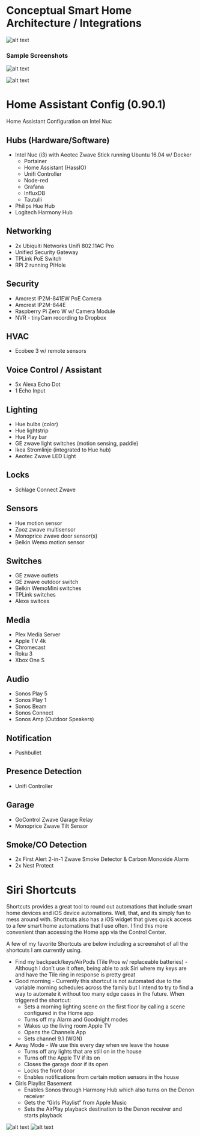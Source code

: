 # Conceptual Smart Home Architecture / Integrations
![alt text](https://github.com/cmanna2/Home-Assistant-Configuration/blob/master/9B94BFD0-4A6F-4B91-969A-C0219C7BC23A.jpeg)

### Sample Screenshots
![alt text](https://github.com/cmanna2/Home-Assistant-Configuration/blob/master/045FFA9A-86DC-4A6A-8F9A-9E80E41EDC94.jpeg)

![alt text](https://github.com/cmanna2/Home-Assistant-Configuration/blob/master/B53AC856-4ED9-4EB1-BC4F-63E44AACDB03.jpeg)

# Home Assistant Config (0.90.1)
Home Assistant Configuration on Intel Nuc

## Hubs (Hardware/Software)
* Intel Nuc (i3) with Aeotec Zwave Stick running Ubuntu 16.04 w/ Docker
  * Portainer
  * Home Assistant (HassIO)
  * Unifi Controller
  * Node-red
  * Grafana
  * InfluxDB
  * Tautulli
* Philips Hue Hub
* Logitech Harmony Hub

## Networking
* 2x Ubiquiti Networks Unifi 802.11AC Pro
* Unified Security Gateway
* TPLink PoE Switch
* RPi 2 running PiHole

## Security
* Amcrest IP2M-841EW PoE Camera
* Amcrest IP2M-844E
* Raspberry Pi Zero W w/ Camera Module
* NVR - tinyCam recording to Dropbox

## HVAC
* Ecobee 3 w/ remote sensors

## Voice Control / Assistant
* 5x Alexa Echo Dot
* 1 Echo Input

## Lighting
* Hue bulbs (color)
* Hue lightstrip
* Hue Play bar
* GE zwave light switches (motion sensing, paddle)
* Ikea Stromlinje (integrated to Hue hub)
* Aeotec Zwave LED Light

## Locks
* Schlage Connect Zwave

## Sensors
* Hue motion sensor
* Zooz zwave multisensor
* Monoprice zwave door sensor(s)
* Belkin Wemo motion sensor

## Switches
* GE zwave outlets
* GE zwave outdoor switch
* Belkin WemoMini switches
* TPLink switches
* Alexa switces

## Media
* Plex Media Server
* Apple TV 4k
* Chromecast
* Roku 3
* Xbox One S

## Audio
* Sonos Play 5
* Sonos Play 1
* Sonos Beam
* Sonos Connect
* Sonos Amp (Outdoor Speakers)

## Notification
* Pushbullet

## Presence Detection
* Unifi Controller

## Garage
* GoControl Zwave Garage Relay
* Monoprice Zwave Tilt Sensor

## Smoke/CO Detection
* 2x First Alert 2-in-1 Zwave Smoke Detector & Carbon Monoxide Alarm
* 2x Nest Protect

# Siri Shortcuts
Shortcuts provides a great tool to round out automations that include smart home devices and iOS device automations.  Well, that, and its simply fun to mess around with.  Shortcuts also has a iOS widget that gives quick access to a few smart home automations that I use often.  I find this more convenient than accessing the Home app via the Control Center.

A few of my favorite Shortcuts are below including a screenshot of all the shortcuts I am currently using.
* Find my backpack/keys/AirPods (Tile Pros w/ replaceable batteries) - Although I don’t use it often, being able to ask Siri where my keys are and have the Tile ring in response is pretty great
* Good morning - Currently this shortcut is not automated due to the variable morning schedules across the family but I intend to try to find a way to automate it without too many edge cases in the future.  When triggered the shortcut:
  * Sets a morning lighting scene on the first floor by calling a scene configured in the Home app
  * Turns off my Alarm and Goodnight modes
  * Wakes up the living room Apple TV
  * Opens the Channels App
  * Sets channel 9.1 (WGN)
* Away Mode - We use this every day when we leave the house
  * Turns off any lights that are still on in the house
  * Turns off the Apple TV if its on
  * Closes the garage door if its open
  * Locks the front door
  * Enables notifications from certain motion sensors in the house 
* Girls Playlist Basement
  * Enables Sonos through Harmony Hub which also turns on the Denon receiver
  * Gets the “Girls Playlist” from Apple Music
  * Sets the AirPlay playback destination to the Denon receiver and starts playback

![alt text](https://github.com/cmanna2/Home-Assistant-Configuration/blob/master/4DAF0DD8-DCB0-4D2E-8A59-15A45D84B4B4.jpeg)
![alt text](https://github.com/cmanna2/Home-Assistant-Configuration/blob/master/F5C04056-B8B3-4B20-8853-B32185BB11ED.jpeg)
